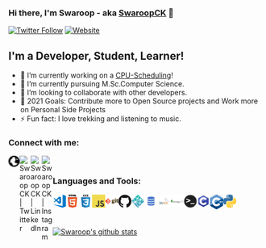 ### Hi there, I'm Swaroop - aka [SwaroopCK][website] 👋

[![Twitter Follow](https://img.shields.io/twitter/follow/Swaroop_CK?color=1DA1F2&logo=twitter&style=for-the-badge)](https://twitter.com/intent/follow?original_referer=https%3A%2F%2Fgithub.com%2FSwaroop_CK&screen_name=Swaroop_CK)
[![Website](https://img.shields.io/website?label=swaroopck.netlify.app&style=for-the-badge&url=https%3A%2F%2Fswaroopck.netlify.app)](https://swaroopck.netlify.app)

## I'm a Developer, Student, Learner!

- 🔭 I’m currently working on a [CPU-Scheduling][CPU_SCHEDULING]!
- 🌱 I’m currently pursuing M.Sc.Computer Science. 
- 👯 I’m looking to collaborate with other developers.
- 🥅 2021 Goals: Contribute more to Open Source projects and Work more on Personal Side Projects
- ⚡ Fun fact: I love trekking and listening to music.

<!-- ### Spotify Playing 🎧
[<img src="https://now-playing-codestackr.vercel.app/api/spotify-playing" alt="codeSTACKr Spotify Playing" width="350" />](https://open.spotify.com/user/swyqyimdc12jajde4vpwd2x1b) -->

### Connect with me:

[<img align="left" alt="swaroopck.netlify.app" width="22px" src="https://raw.githubusercontent.com/iconic/open-iconic/master/svg/globe.svg" />][website]
[<img align="left" alt="SwaroopCK | Twitter" width="22px" src="https://cdn.jsdelivr.net/npm/simple-icons@v3/icons/twitter.svg" />][twitter]
[<img align="left" alt="SwaroopCK | LinkedIn" width="22px" src="https://cdn.jsdelivr.net/npm/simple-icons@v3/icons/linkedin.svg" />][linkedin]
[<img align="left" alt="SwaroopCK | Instagram" width="22px" src="https://cdn.jsdelivr.net/npm/simple-icons@v3/icons/instagram.svg" />][instagram]

<br />

### Languages and Tools:


<img align="left" alt="Visual Studio Code" width="26px" src="https://raw.githubusercontent.com/github/explore/80688e429a7d4ef2fca1e82350fe8e3517d3494d/topics/visual-studio-code/visual-studio-code.png" />
<img align="left" alt="HTML5" width="26px" src="https://raw.githubusercontent.com/github/explore/80688e429a7d4ef2fca1e82350fe8e3517d3494d/topics/html/html.png" />
<img align="left" alt="CSS3" width="26px" src="https://raw.githubusercontent.com/github/explore/80688e429a7d4ef2fca1e82350fe8e3517d3494d/topics/css/css.png" />
<img align="left" alt="JavaScript" width="26px" src="https://raw.githubusercontent.com/github/explore/80688e429a7d4ef2fca1e82350fe8e3517d3494d/topics/javascript/javascript.png" />
<img align="left" alt="Git" width="26px" src="https://raw.githubusercontent.com/github/explore/80688e429a7d4ef2fca1e82350fe8e3517d3494d/topics/git/git.png" />
<img align="left" alt="GitHub" width="26px" src="https://raw.githubusercontent.com/github/explore/78df643247d429f6cc873026c0622819ad797942/topics/github/github.png" />
<!-- <img align="left" alt="p5" width="26px" src="img/p5.png" /> -->
<img align="left" alt="netlify" width="26px" src="img/netlify.png" />

<img align="left" alt="PSQL" width="26px" src="https://raw.githubusercontent.com/github/explore/80688e429a7d4ef2fca1e82350fe8e3517d3494d/topics/sql/sql.png" />
<img align="left" alt="MySQL" width="26px" src="https://raw.githubusercontent.com/github/explore/80688e429a7d4ef2fca1e82350fe8e3517d3494d/topics/mysql/mysql.png" />
<img align="left" alt="MongoDB" width="26px" src="https://raw.githubusercontent.com/github/explore/80688e429a7d4ef2fca1e82350fe8e3517d3494d/topics/mongodb/mongodb.png"> 
<img align="left" alt="Terminal" width="26px" src="https://raw.githubusercontent.com/github/explore/80688e429a7d4ef2fca1e82350fe8e3517d3494d/topics/terminal/terminal.png">
<img align="left" alt="c" width="26px" src="img/c.png" />
<img align="left" alt="cpp" width="26px" src="img/cpp.jpg" />
<img align="left" alt="py" width="26px" src="img/py.png" />
<!-- <img align="left" alt="flutter" width="26px" src="img/flutter2.png" /> -->


<br />
<br />


[website]: https://swaroopck.netlify.app
[twitter]: https://twitter.com/Swaroop_CK
<!-- [youtube]: https://youtube.com/singhkunal2050 -->
[instagram]: https://instagram.com/Swaroop_CK
[linkedin]: https://linkedin.com/in/swaroop-korde-2559801aa
[CPU_SCHEDULING]: https://cpu-scheduling.netlify.app/

<br />

[![Swaroop's github stats](https://github-readme-stats.vercel.app/api?username=SwaroopCK)](https://github.com/anuraghazra/github-readme-stats)



